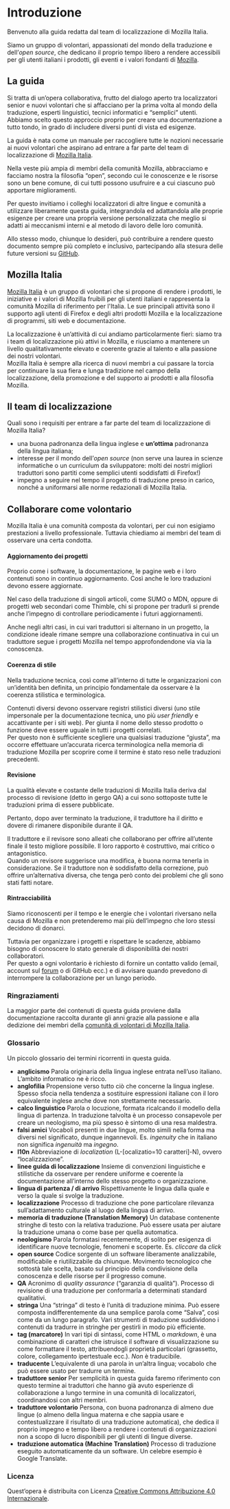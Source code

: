 # Introduzione

Benvenuto alla guida redatta dal team di localizzazione di Mozilla Italia.

Siamo un gruppo di volontari, appassionati del mondo della traduzione e dell’_open source_, che dedicano il proprio tempo libero a rendere accessibili per gli utenti italiani i prodotti, gli eventi e i valori fondanti di [Mozilla](https://www.mozilla.org).

## La guida

Si tratta di un’opera collaborativa, frutto del dialogo aperto tra localizzatori senior e nuovi volontari che si affacciano per la prima volta al mondo della traduzione, esperti linguistici, tecnici informatici e “semplici” utenti.  
Abbiamo scelto questo approccio proprio per creare una documentazione a tutto tondo, in grado di includere diversi punti di vista ed esigenze.

La guida è nata come un manuale per raccogliere tutte le nozioni necessarie ai nuovi volontari che aspirano ad entrare a far parte del team di localizzazione di [Mozilla Italia](https://www.mozillaitalia.org).

Nella veste più ampia di membri della comunità Mozilla, abbracciamo e facciamo nostra la filosofia “open”, secondo cui le conoscenze e le risorse sono un bene comune, di cui tutti possono usufruire e a cui ciascuno può apportare miglioramenti.

Per questo invitiamo i colleghi localizzatori di altre lingue e comunità a utilizzare liberamente questa guida, integrandola ed adattandola alle proprie esigenze per creare una propria versione personalizzata che meglio si adatti ai meccanismi interni e al metodo di lavoro delle loro comunità.

Allo stesso modo, chiunque lo desideri, può contribuire a rendere questo documento sempre più completo e inclusivo, partecipando alla stesura delle future versioni su [GitHub](https://github.com/MozillaItalia/Mozilla-Italia-l10n-guide/).

## Mozilla Italia

[Mozilla Italia](https://www.mozillaitalia.org) è un gruppo di volontari che si propone di rendere i prodotti, le iniziative e i valori di Mozilla fruibili per gli utenti italiani e rappresenta la comunità Mozilla di riferimento per l'Italia. Le sue principali attività sono il supporto agli utenti di Firefox e degli altri prodotti Mozilla e la localizzazione di programmi, siti web e documentazione.

La localizzazione è un’attività di cui andiamo particolarmente fieri: siamo tra i team di localizzazione più attivi in Mozilla, e riusciamo a mantenere un livello qualitativamente elevato e coerente grazie al talento e alla passione dei nostri volontari.  
Mozilla Italia è sempre alla ricerca di nuovi membri a cui passare la torcia per continuare la sua fiera e lunga tradizione nel campo della localizzazione, della promozione e del supporto ai prodotti e alla filosofia Mozilla.

## Il team di localizzazione

Quali sono i requisiti per entrare a far parte del team di localizzazione di Mozilla Italia?

* una buona padronanza della lingua inglese e **un’ottima** padronanza della lingua italiana;
* interesse per il mondo dell’_open source_ \(non serve una laurea in scienze informatiche o un curriculum da sviluppatore: molti dei nostri migliori traduttori sono partiti come semplici utenti soddisfatti di Firefox!\)
* impegno a seguire nel tempo il progetto di traduzione preso in carico, nonché a uniformarsi alle norme redazionali di Mozilla Italia.

## Collaborare come volontario

Mozilla Italia è una comunità composta da volontari, per cui non esigiamo prestazioni a livello professionale. Tuttavia chiediamo ai membri del team di osservare una certa condotta.

#### Aggiornamento dei progetti

Proprio come i software, la documentazione, le pagine web e i loro contenuti sono in continuo aggiornamento. Così anche le loro traduzioni devono essere aggiornate.

Nel caso della traduzione di singoli articoli, come SUMO o MDN, oppure di progetti web secondari come Thimble, chi si propone per tradurli si prende anche l’impegno di controllare periodicamente i futuri aggiornamenti.

Anche negli altri casi, in cui vari traduttori si alternano in un progetto, la condizione ideale rimane sempre una collaborazione continuativa in cui un traduttore segue i progetti Mozilla nel tempo approfondendone via via la conoscenza.

#### Coerenza di stile

Nella traduzione tecnica, così come all’interno di tutte le organizzazioni con un’identità ben definita, un principio fondamentale da osservare è la coerenza stilistica e terminologica.

Contenuti diversi devono osservare registri stilistici diversi \(uno stile impersonale per la documentazione tecnica, uno più _user friendly_ e accattivante per i siti web\). Per giunta il nome dello stesso prodotto o funzione deve essere uguale in tutti i progetti correlati.  
Per questo non è sufficiente scegliere una qualsiasi traduzione “giusta”, ma occorre effettuare un’accurata ricerca terminologica nella memoria di traduzione Mozilla per scoprire come il termine è stato reso nelle traduzioni precedenti.

#### Revisione

La qualità elevate e costante delle traduzioni di Mozilla Italia deriva dal processo di revisione \(detto in gergo QA\) a cui sono sottoposte tutte le traduzioni prima di essere pubblicate.

Pertanto, dopo aver terminato la traduzione, il traduttore ha il diritto e dovere di rimanere disponibile durante il QA.

Il traduttore e il revisore sono alleati che collaborano per offrire all’utente finale il testo migliore possibile. Il loro rapporto è costruttivo, mai critico o antagonistico.  
Quando un revisore suggerisce una modifica, è buona norma tenerla in considerazione. Se il traduttore non è soddisfatto della correzione, può offrire un’alternativa diversa, che tenga però conto dei problemi che gli sono stati fatti notare.

#### Rintracciabilità

Siamo riconoscenti per il tempo e le energie che i volontari riversano nella causa di Mozilla e non pretenderemo mai più dell’impegno che loro stessi decidono di donarci.

Tuttavia per organizzare i progetti e rispettare le scadenze, abbiamo bisogno di conoscere lo stato generale di disponibilità dei nostri collaboratori.  
Per questo a ogni volontario è richiesto di fornire un contatto valido \(email, account sul [forum](https://forum.mozillaitalia.org) o di GitHub ecc.\) e di avvisare quando prevedono di interrompere la collaborazione per un lungo periodo.

### Ringraziamenti

La maggior parte dei contenuti di questa guida proviene dalla documentazione raccolta durante gli anni grazie alla passione e alla dedizione dei membri della [comunità di volontari di Mozilla Italia](https://forum.mozillaitalia.org/).

### Glossario

Un piccolo glossario dei termini ricorrenti in questa guida.

* **anglicismo** Parola originaria della lingua inglese entrata nell’uso italiano. L’ambito informatico ne è ricco.
* **anglofilia** Propensione verso tutto ciò che concerne la lingua inglese. Spesso sfocia nella tendenza a sostituire espressioni italiane con il loro equivalente inglese anche dove non strettamente necessario.
* **calco linguistico** Parola o locuzione, formata ricalcando il modello della lingua di partenza. In traduzione talvolta è un processo consapevole per creare un neologismo, ma più spesso è sintomo di una resa maldestra.
* **falsi amici** Vocaboli presenti in due lingue, molto simili nella forma ma diversi nel significato, dunque ingannevoli. Es. _ingenuity_ che in italiano non significa _ingenuità_ ma _ingegno_.
* **l10n** Abbreviazione di _localization_ \(L-\[ocalizatio=10 caratteri\]-N\), ovvero “localizzazione”.
* **linee guida di localizzazione** Insieme di convenzioni linguistiche e stilistiche da osservare per rendere uniforme e coerente la documentazione all’interno dello stesso progetto o organizzazione.
* **lingua di partenza / di arrivo** Rispettivamente le lingua dalla quale e verso la quale si svolge la traduzione.
* **localizzazione** Processo di traduzione che pone particolare rilevanza sull’adattamento culturale al luogo della lingua di arrivo.
* **memoria di traduzione \(Translation Memory\)** Un database contenente stringhe di testo con la relativa traduzione. Può essere usata per aiutare la traduzione umana o come base per quella automatica.
* **neologismo** Parola formatasi recentemente, di solito per esigenza di identificare nuove tecnologie, fenomeni e scoperte. Es. _cliccare_ da _click_
* **open source** Codice sorgente di un software liberamente analizzabile, modificabile e riutilizzabile da chiunque. Movimento tecnologico che sottostà tale scelta, basato sul principio della condivisione della conoscenza e delle risorse per il progresso comune.
* **QA** Acronimo di _quality assurance_ \(“garanzia di qualità”\). Processo di revisione di una traduzione per conformarla a determinati standard qualitativi.
* **stringa** Una “stringa” di testo è l’unità di traduzione minima. Può essere composta indifferentemente da una semplice parola come “Salva”, così come da un lungo paragrafo. Vari strumenti di traduzione suddividono i contenuti da tradurre in stringhe per gestirli in modo più efficiente.
* **tag \(marcatore\)** In vari tipi di sintassi, come HTML o _markdown_, è una combinazione di caratteri che istruisce il software di visualizzazione su come formattare il testo, attribuendogli proprietà particolari \(grassetto, colore, collegamento ipertestuale ecc.\). _Non_ è traducibile.
* **traducente** L’equivalente di una parola in un’altra lingua; vocabolo che può essere usato per tradurre un termine.
* **traduttore senior** Per semplicità in questa guida faremo riferimento con questo termine ai traduttori che hanno già avuto esperienze di collaborazione a lungo termine in una comunità di localizzatori, coordinandosi con altri membri.
* **traduttore volontario** Persona, con buona padronanza di almeno due lingue \(o almeno della lingua materna e che sappia usare e contestualizzare il risultato di una traduzione automatica\), che dedica il proprio impegno e tempo libero a rendere i contenuti di organizzazioni non a scopo di lucro disponibili per gli utenti di lingue diverse.
* **traduzione automatica \(Machine Translation\)** Processo di traduzione eseguito automaticamente da un software. Un celebre esempio è Google Translate.

### Licenza

  
Quest’opera è distribuita con Licenza [Creative Commons Attribuzione 4.0 Internazionale](https://creativecommons.org/licenses/by/4.0/).

